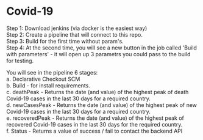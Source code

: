 # Covid-19

Step 1: Download jenkins (via docker is the easiest way)  
Step 2: Create a pipeline that will connect to this repo.  
Step 3: Build for the first time without param's.  
Step 4: At the second time, you will see a new button in the job called 'Build with parameters' - it will open up 3 parametrs you could pass to the build for testing.  

You will see in the pipeline 6 stages:  
a. Declarative Checkout SCM  
b. Build - for install requirements.  
c. deathPeak - Returns the date (and value) of the highest peak of death Covid-19 cases in the last 30 days for a required country.  
d. newCasesPeak - Returns the date (and value) of the highest peak of new Covid-19 cases in the last 30 days for a required country.  
e. recoveredPeak - Returns the date (and value) of the highest peak of recovered Covid-19 cases in the last 30 days for the required country.  
f. Status - Returns a value of success / fail to contact the backend API

